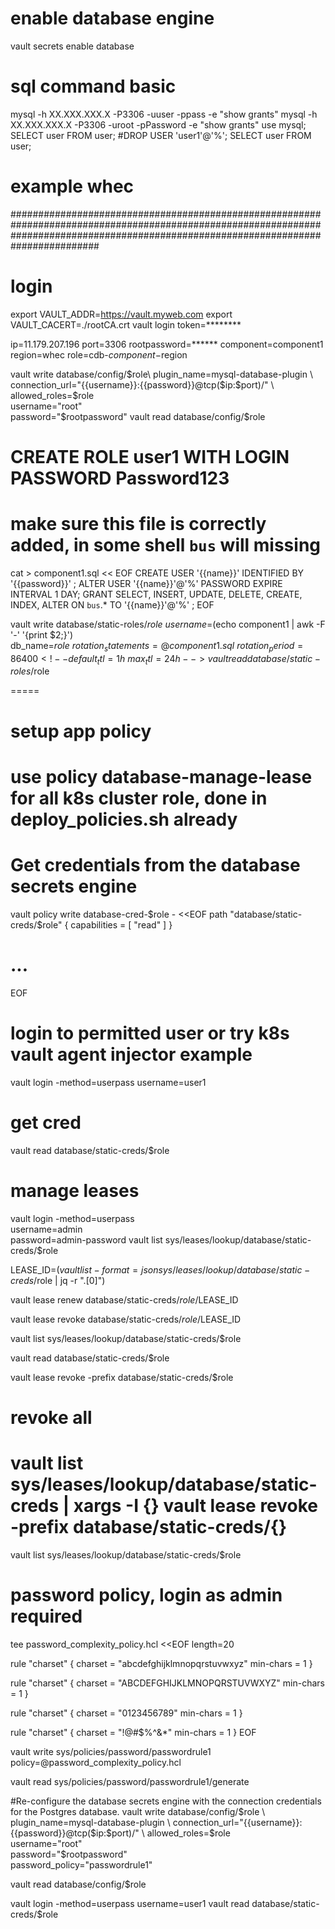 # enable database engine
vault secrets enable database
# sql command basic
mysql -h XX.XXX.XXX.X -P3306 -uuser -ppass -e "show grants"
mysql -h XX.XXX.XXX.X  -P3306 -uroot -pPassword -e "show grants"
use mysql;
SELECT user FROM user;
#DROP USER 'user1'@'%';
SELECT user FROM user;


# example whec
########################################################################################################################################################################################
# login
export VAULT_ADDR=https://vault.myweb.com
export VAULT_CACERT=./rootCA.crt
vault login token=********

ip=11.179.207.196
port=3306
rootpassword=******
component=component1
region=whec
role=cdb-$component-$region


vault write database/config/$role\
    plugin_name=mysql-database-plugin \
    connection_url="{{username}}:{{password}}@tcp($ip:$port)/" \
    allowed_roles=$role \
    username="root" \
    password="$rootpassword"
vault read database/config/$role



# CREATE ROLE user1 WITH LOGIN PASSWORD Password123
# make sure this file is correctly added, in some shell `bus` will missing
cat > component1.sql << EOF 
CREATE USER '{{name}}' IDENTIFIED BY '{{password}}' ;
ALTER USER '{{name}}'@'%' PASSWORD EXPIRE INTERVAL 1 DAY;
GRANT SELECT, INSERT, UPDATE, DELETE, CREATE, INDEX, ALTER ON `bus`.* TO '{{name}}'@'%' ;
EOF

vault write database/static-roles/$role \
    username=$(echo component1 | awk -F '-' '{print $2;}') \
    db_name=$role \
    rotation_statements=@component1.sql \
    rotation_period=86400
    <!-- default_ttl=1h \
    max_ttl=24h -->
vault read database/static-roles/$role

=====
# setup app policy
# use policy database-manage-lease for all k8s cluster role, done in deploy_policies.sh already
 

# Get credentials from the database secrets engine
vault policy write database-cred-$role - <<EOF
path "database/static-creds/$role" {
  capabilities = [ "read" ]
}
# ... 
EOF

# login to permitted user or try k8s vault agent injector example
vault login -method=userpass username=user1 

# get cred
vault read database/static-creds/$role



# manage leases
vault login -method=userpass \
  username=admin \
  password=admin-password
vault list sys/leases/lookup/database/static-creds/$role

LEASE_ID=$(vault list -format=json sys/leases/lookup/database/static-creds/$role | jq -r ".[0]")

vault lease renew database/static-creds/$role/$LEASE_ID

vault lease revoke database/static-creds/$role/$LEASE_ID

vault list sys/leases/lookup/database/static-creds/$role

vault read database/static-creds/$role

vault lease revoke -prefix database/static-creds/$role
# revoke all
# vault list sys/leases/lookup/database/static-creds | xargs -I {} vault lease revoke -prefix database/static-creds/{}

vault list sys/leases/lookup/database/static-creds/$role


# password policy, login as admin required
tee password_complexity_policy.hcl <<EOF
length=20

rule "charset" {
  charset = "abcdefghijklmnopqrstuvwxyz"
  min-chars = 1
}

rule "charset" {
  charset = "ABCDEFGHIJKLMNOPQRSTUVWXYZ"
  min-chars = 1
}

rule "charset" {
  charset = "0123456789"
  min-chars = 1
}

rule "charset" {
  charset = "!@#$%^&*"
  min-chars = 1
}
EOF

vault write sys/policies/password/passwordrule1 policy=@password_complexity_policy.hcl

vault read sys/policies/password/passwordrule1/generate

#Re-configure the database secrets engine with the connection credentials for the Postgres database.
vault write database/config/$role \
     plugin_name=mysql-database-plugin \
     connection_url="{{username}}:{{password}}@tcp($ip:$port)/" \
     allowed_roles=$role \
     username="root" \
     password="$rootpassword" \
     password_policy="passwordrule1"


vault read database/config/$role

vault login -method=userpass username=user1 
vault read database/static-creds/$role
